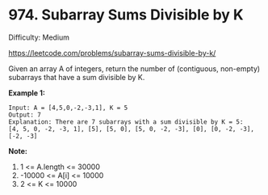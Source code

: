 # 974. Subarray Sums Divisible by K

Difficulty: Medium

https://leetcode.com/problems/subarray-sums-divisible-by-k/

Given an array A of integers, return the number of (contiguous, non-empty) subarrays that have a sum divisible by K.

**Example 1:**
```
Input: A = [4,5,0,-2,-3,1], K = 5
Output: 7
Explanation: There are 7 subarrays with a sum divisible by K = 5:
[4, 5, 0, -2, -3, 1], [5], [5, 0], [5, 0, -2, -3], [0], [0, -2, -3], [-2, -3]
```

**Note:**

1. 1 <= A.length <= 30000
2. -10000 <= A[i] <= 10000
3. 2 <= K <= 10000
